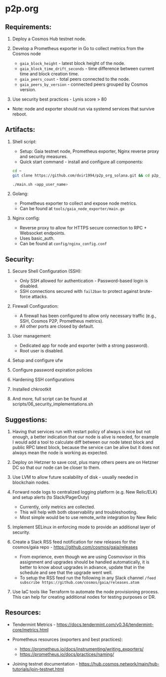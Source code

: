 # p2p.org

Requirements:
------------
1. Deploy a Cosmos Hub testnet node.

2. Develop a Prometheus exporter in Go to collect metrics from the Cosmos node
    - `gaia_block_height` - latest block height of the node.
    - `gaia_block_time_drift_seconds` - time difference between current time and block creation time.
    - `gaia_peers_count` - total peers connected to the node.
    - `gaia_peers_by_version` - connected peers grouped by Cosmos version.

3. Use security best practices - Lynis score > 80

* Note: node and exporter should run via systemd services that survive reboot.

Artifacts:
----------------
1. Shell script:
   - Setup: Gaia testnet node, Prometheus exporter, Nginx reverse proxy and security measures.
   - Quick start command - install and configure all components:

    ```bash
    cd ~
    git clone https://github.com/dvir1994/p2p_org_solana.git && cd p2p_org_solana
    
    ./main.sh <app_user_name>
    ```

2. Golang:
   - Prometheus exporter to collect and expose node metrics.
   - Can be found at `tools/gaia_node_exporter/main.go`

3. Nginx config:
    - Reverse proxy to allow for HTTPS secure connection to RPC + Websocket endpoints.
    - Uses basic_auth.
    - Can be found at `config/nginx_config.conf`

Security:
------------------------
1. Secure Shell Configuration (SSH):
   - Only SSH allowed for authentication - Password-based login is disabled.
   - SSH connections secured with `fail2ban` to protect against brute-force attacks.

2. Firewall Configuration:
   - A firewall has been configured to allow only necessary traffic (e.g., SSH, Cosmos P2P, Prometheus metrics).
   - All other ports are closed by default.

3. User management:
   - Dedicated app for node and exporter (with a strong password).
   - Root user is disabled.

4. Setup and configure ufw

5. Configure password expiration policies

6. Hardening SSH configurations

7. Installed chkrootkit

8. And more, full script can be found at scripts/06_security_implementations.sh

Suggestions:
------------------------

1. Having that services run with restart policy of always is nice but not enough, a better indication that our node is alive is needed, for example I would add a tool to calculate diff between our node latest block and public RPC latest block, because the service can be alive but it does not always mean the node is working as expected.

2. Deploy on Hetzner to save cost, plus many others peers are on Hetzner DC so that our node can be closer to them.

3. Use LVM to allow future scalability of disk - usually needed in blockchain nodes.

4. Forward node logs to centralized logging platform (e.g. New Relic/ELK) and setup alerts (to Slack/PagerDuty)
   - Currently, only metrics are collected.
   - This will help with both observability and troubleshooting.
   - Most simple would be to use remote_write integration by New Relic

5. Implement SELinux in enforcing mode to provide an additional layer of security.

6. Create a Slack RSS feed notification for new releases for the cosmos/gaia repo - https://github.com/cosmos/gaia/releases
    - From exprience, even though we are using Cosmovisor in this assignment and upgrades should be handled automatically, it is better to know about upgrades in advance, update that in the schedule and see that the upgrade went well.
    - To setup the RSS feed run the following in any Slack channel `/feed subscribe https://github.com/cosmos/gaia/releases.atom`

7. Use IaC tools like Terraform to automate the node provisioning process. This can help for creating additional nodes for testing purposes or DR.

Resources:
-----------

- Tendermint Metrics - https://docs.tendermint.com/v0.34/tendermint-core/metrics.html

- Prometheus resources (exporters and best practices):
    - https://prometheus.io/docs/instrumenting/writing_exporters/
    - https://prometheus.io/docs/practices/naming/

- Joining testnet documentation - https://hub.cosmos.network/main/hub-tutorials/join-testnet.html
